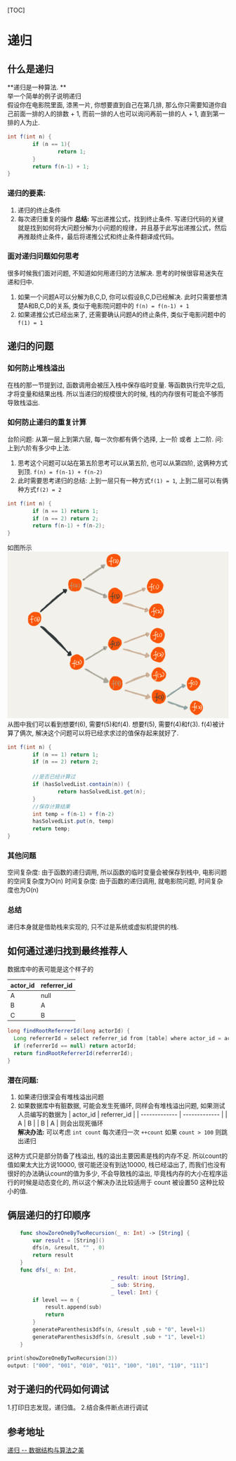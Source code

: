 [TOC]

# 递归

## 什么是递归
**递归是一种算法. **  
举一个简单的例子说明递归  
假设你在电影院里面, 漆黑一片, 你想要直到自己在第几排, 那么你只需要知道你自己前面一排的人的排数 + 1, 而前一排的人也可以询问再前一排的人 + 1, 直到第一排的人为止.   

```java
int f(int n) {
		if (n == 1){
				return 1;
		}
		return f(n-1) + 1;
}
```

### 递归的要素:

1. 递归的终止条件
2. 每次递归重复的操作
**总结:** 写出递推公式，找到终止条件. 
写递归代码的关键就是找到如何将大问题分解为小问题的规律，并且基于此写出递推公式，然后再推敲终止条件，最后将递推公式和终止条件翻译成代码。

### 面对递归问题如何思考
很多时候我们面对问题, 不知道如何用递归的方法解决. 思考的时候很容易迷失在递和归中.

1. 如果一个问题A可以分解为B,C,D, 你可以假设B,C,D已经解决. 此时只需要想清楚A和B,C,D的关系, 类似于电影院问题中的 `f(n) = f(n-1) + 1`
2. 如果递推公式已经出来了, 还需要确认问题A的终止条件, 类似于电影问题中的 `f(1) = 1`

## 递归的问题
### 如何防止堆栈溢出
在栈的那一节提到过, 函数调用会被压入栈中保存临时变量. 等函数执行完毕之后, 才将变量和结果出栈. 所以当递归的规模很大的时候, 栈的内存很有可能会不够而导致栈溢出. 

### 如何防止递归的重复计算
台阶问题: 从第一层上到第六层, 每一次你都有俩个选择, 上一阶 或者 上二阶. 问:上到六阶有多少中上法.

1. 思考这个问题可以站在第五阶思考可以从第五阶, 也可以从第四阶, 这俩种方式到顶. `f(n) = f(n-1) + f(n-2)`
2. 此时需要思考递归的总结: 上到一层只有一种方式`f(1) = 1`, 上到二层可以有俩种方式`f(2) = 2`
```java
int f(int n) {
		if (n == 1) return 1;
		if (n == 2) return 2;
		return f(n-1) + f(n-2);
}
```
如图所示
![image](../images/recursion.png)
从图中我们可以看到想要f(6), 需要f(5)和f(4). 想要f(5), 需要f(4)和f(3).  f(4)被计算了俩次, 解决这个问题可以将已经求求过的值保存起来就好了.

```java
int f(int n) {
		if (n == 1) return 1;
		if (n == 2) return 2;
		
		//是否已经计算过
		if (hasSolvedList.contain(n)) {
				return hasSolvedList.get(n);
		}
		//保存计算结果
		int temp = f(n-1) + f(n-2)
		hasSolvedList.put(n, temp)
		return temp;
}
```

### 其他问题
空间复杂度: 由于函数的递归调用, 所以函数的临时变量会被保存到栈中, 电影问题的空间复杂度为O(n)
时间复杂度: 由于函数的递归调用, 就电影院问题, 时间复杂度也为O(n) 

### 总结
递归本身就是借助栈来实现的, 只不过是系统或虚拟机提供的栈.   

## 如何通过递归找到最终推荐人
数据库中的表可能是这个样子的  

| actor_id  | referrer_id |
| ------------- | ------------- |
| A  | null  |
| B  | A  |
| C  | B  |
```java
long findRootReferrerId(long actorId) {
  Long referrerId = select referrer_id from [table] where actor_id = actorId;
  if (referrerId == null) return actorId;
  return findRootReferrerId(referrerId);
}
```
### 潜在问题:

1. 如果递归很深会有堆栈溢出问题  
2. 如果数据库中有脏数据, 可能会发生死循环, 同样会有堆栈溢出问题, 如果测试人员编写的数据为 
| actor_id  | referrer_id |
| ------------- | ------------- |
| A  | B  |
| B  | A  |
则会出现死循环  
**解决办法:** 可以考虑 `int count` 每次递归一次 `++count` 如果 `count > 100` 则跳出递归

这种方式只是部分防备了栈溢出, 栈的溢出主要因素是栈的内存不足. 所以count的值如果太大比方说10000, 很可能还没有到达10000, 栈已经溢出了, 而我们也没有很好的办法确认count的值为多少, 不会导致栈的溢出, 毕竟栈内存的大小在程序运行的时候是动态变化的, 所以这个解决办法比较适用于 count 被设置50 这种比较小的值. 

## 俩层递归的打印顺序
```swift
    func showZoreOneByTwoRecursion(_ n: Int) -> [String] {
        var result = [String]()
        dfs(n, &result, "" , 0)
        return result
    }
    func dfs(_ n: Int,
                                 _ result: inout [String],
                                 _ sub: String,
                                 _ level: Int) {
        if level == n {
            result.append(sub)
            return
        }
        generateParenthesis3dfs(n, &result ,sub + "0", level+1)
        generateParenthesis3dfs(n, &result ,sub + "1", level+1)
    }
```
```swift
print(showZoreOneByTwoRecursion(3))
output: ["000", "001", "010", "011", "100", "101", "110", "111"]
```

## 对于递归的代码如何调试
1.打印日志发现，递归值。
2.结合条件断点进行调试

## 参考地址
[递归 -- 数据结构与算法之美](https://time.geekbang.org/column/article/41440)
















